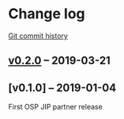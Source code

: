 # Change log

[Git commit history](https://github.com/open-simulation-platform/cse-core)

## [v0.2.0] – 2019-03-21

## [v0.1.0] – 2019-01-04
First OSP JIP partner release

[v0.2.0]: https://github.com/open-simulation-platform/cse-core/compare/v0.1.0...v0.2.0

